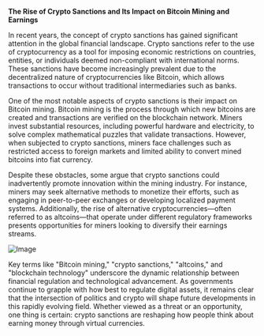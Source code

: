 **The Rise of Crypto Sanctions and Its Impact on Bitcoin Mining and Earnings**

In recent years, the concept of crypto sanctions has gained significant attention in the global financial landscape. Crypto sanctions refer to the use of cryptocurrency as a tool for imposing economic restrictions on countries, entities, or individuals deemed non-compliant with international norms. These sanctions have become increasingly prevalent due to the decentralized nature of cryptocurrencies like Bitcoin, which allows transactions to occur without traditional intermediaries such as banks.

One of the most notable aspects of crypto sanctions is their impact on Bitcoin mining. Bitcoin mining is the process through which new bitcoins are created and transactions are verified on the blockchain network. Miners invest substantial resources, including powerful hardware and electricity, to solve complex mathematical puzzles that validate transactions. However, when subjected to crypto sanctions, miners face challenges such as restricted access to foreign markets and limited ability to convert mined bitcoins into fiat currency.

Despite these obstacles, some argue that crypto sanctions could inadvertently promote innovation within the mining industry. For instance, miners may seek alternative methods to monetize their efforts, such as engaging in peer-to-peer exchanges or developing localized payment systems. Additionally, the rise of alternative cryptocurrencies—often referred to as altcoins—that operate under different regulatory frameworks presents opportunities for miners looking to diversify their earnings streams.

![Image](https://github.com/user-attachments/assets/31692037-0104-4703-abd1-696b6a7dd41b)

Key terms like "Bitcoin mining," "crypto sanctions," "altcoins," and "blockchain technology" underscore the dynamic relationship between financial regulation and technological advancement. As governments continue to grapple with how best to regulate digital assets, it remains clear that the intersection of politics and crypto will shape future developments in this rapidly evolving field. Whether viewed as a threat or an opportunity, one thing is certain: crypto sanctions are reshaping how people think about earning money through virtual currencies.